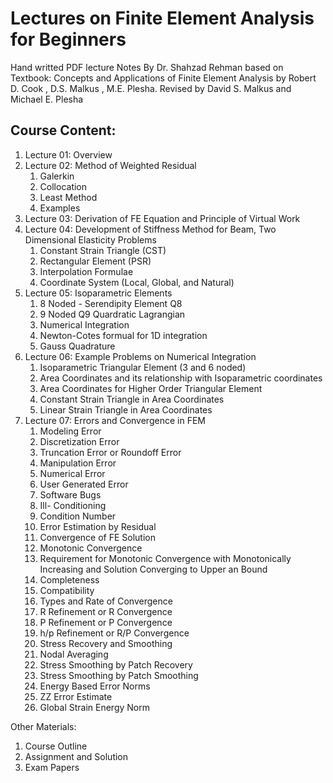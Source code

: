 # Lectures on Finite Element Analysis for Beginners

Hand writted PDF lecture Notes By Dr. Shahzad Rehman
based on Textbook: Concepts and Applications of Finite Element Analysis by   Robert D. Cook , D.S. Malkus , M.E. Plesha. Revised by David S. Malkus and Michael E. Plesha 

## Course Content:

1. Lecture 01: Overview
2. Lecture 02: Method of Weighted Residual
    1. Galerkin
    2. Collocation
    3. Least Method
    4. Examples 
3. Lecture 03: Derivation of FE Equation and Principle of Virtual Work
4. Lecture 04: Development of Stiffness Method for Beam, Two Dimensional Elasticity Problems
    1. Constant Strain Triangle (CST)
    2. Rectangular Element (PSR)
    3. Interpolation Formulae
    4. Coordinate System (Local, Global, and Natural)
5. Lecture 05: Isoparametric Elements
    1. 8 Noded - Serendipity Element Q8
    2. 9 Noded Q9  Quardratic Lagrangian
    3. Numerical Integration
    4. Newton-Cotes formual for 1D integration
    5. Gauss Quadrature   
6. Lecture 06: Example Problems on Numerical Integration
    1. Isoparametric Triangular Element (3 and 6 noded)
    2. Area Coordinates and its relationship with Isoparametric coordinates
    3. Area Coordinates for Higher Order Triangular Element
    4. Constant Strain Triangle in Area Coordinates
    5. Linear Strain Triangle in Area Coordinates
7. Lecture 07: Errors and Convergence in FEM
    1. Modeling Error
    2. Discretization Error
    3. Truncation Error or Roundoff Error
    4. Manipulation Error
    5. Numerical Error
    6. User Generated Error
    7. Software Bugs
    8. Ill- Conditioning
    9. Condition Number
    10. Error Estimation by Residual
    11. Convergence of FE Solution
    12. Monotonic Convergence
    13. Requirement for Monotonic Convergence with Monotonically Increasing and Solution Converging to Upper an Bound
    14. Completeness
    15. Compatibility
    16. Types and Rate of Convergence
    17. R Refinement or R Convergence
    18. P Refinement or P Convergence
    19. h/p Refinement or R/P Convergence
    20. Stress Recovery and Smoothing
    21. Nodal Averaging
    22. Stress Smoothing by Patch Recovery
    23. Stress Smoothing by Patch Smoothing
    24. Energy Based Error Norms
    25. ZZ Error Estimate
    26. Global Strain Energy Norm   

Other Materials:
1. Course Outline
2. Assignment and Solution
3. Exam Papers
